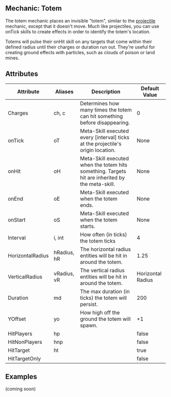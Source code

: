 Mechanic: Totem
---------------

The totem mechanic places an invisible "totem", similar to the
[projectile](/skills/mechanics/projectile) mechanic, except that it
doesn't move. Much like projectiles, you can use onTick skills to create
effects in order to identify the totem's location.

Totems will pulse their onHit skill on any targets that come within
their defined radius until their charges or duration run out. They're
useful for creating ground effects with particles, such as clouds of
poison or land mines.

Attributes
----------

| Attribute        | Aliases     | Description                                                                                     | Default Value     |
|------------------|-------------|-------------------------------------------------------------------------------------------------|-------------------|
| Charges          | ch, c       | Determines how many times the totem can hit something before disappearing.                      | 0                 |
| onTick           | oT          | Meta-Skill executed every [interval] ticks at the projectile's origin location.               | None              |
| onHit            | oH          | Meta-Skill executed when the totem hits something. Targets hit are inherited by the meta-skill. | None              |
| onEnd            | oE          | Meta-Skill executed when the totem ends.                                                        | None              |
| onStart          | oS          | Meta-Skill executed when the totem starts.                                                      | None              |
| Interval         | i, int      | How often (in ticks) the totem ticks                                                            | 4                 |
| HorizontalRadius | hRadius, hR | The horizontal radius entities will be hit in around the totem.                                 | 1.25              |
| VerticalRadius   | vRadius, vR | The vertical radius entities will be hit in around the totem.                                   | Horizontal Radius |
| Duration         | md          | The max duration (in ticks) the totem will persist.                                             | 200               |
| YOffset          | yo          | How high off the ground the totem will spawn.                                                   | +1                |
| HitPlayers       | hp          |                                                                                                 | false             |
| HitNonPlayers    | hnp         |                                                                                                 | false             |
| HitTarget        | ht          |                                                                                                 | true              |
| HitTargetOnly    |             |                                                                                                 | false             |

Examples
--------

(coming soon)

  

